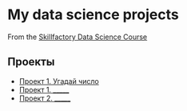 # My data science projects
From the [Skillfactory Data Science Course](https://skillfactory.ru/data-scientist)

## Проекты

* [Проект 1. Угадай число](https://github.com/NikitaGrebennikov/SF/tree/main)
* [Проект 1. _____](____)
* [Проект 2. _____](____)